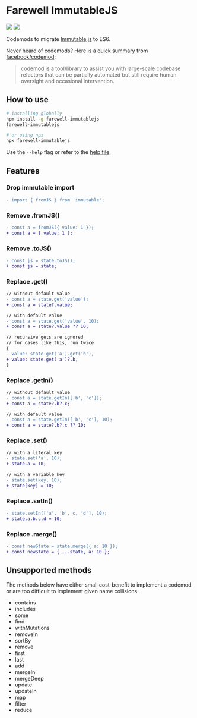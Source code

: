# Farewell ImmutableJS

![](https://github.com/raphaelbs/farewell-immutablejs/workflows/Node.js%20CI/badge.svg)
![](https://github.com/raphaelbs/farewell-immutablejs/workflows/Node.js%20Package/badge.svg)

Codemods to migrate [Immutable.js](https://github.com/immutable-js/immutable-js) to ES6.

Never heard of codemods? Here is a quick summary from [facebook/codemod](https://github.com/facebook/codemod):

> codemod is a tool/library to assist you with large-scale codebase refactors that can be partially automated but still require human oversight and occasional intervention.

## How to use

```bash
# installing globally
npm install -g farewell-immutablejs
farewell-immutablejs

# or using npx
npx farewell-immutablejs
```

Use the `--help` flag or refer to the [help file](./src/bin/help.txt).

## Features

### Drop immutable import

```diff
- import { fromJS } from 'immutable';
```

### Remove .fromJS()

```diff
- const a = fromJS({ value: 1 });
+ const a = { value: 1 };
```

### Remove .toJS()

```diff
- const js = state.toJS();
+ const js = state;
```

### Replace .get()

```diff
// without default value
- const a = state.get('value');
+ const a = state?.value;

// with default value
- const a = state.get('value', 10);
+ const a = state?.value ?? 10;

// recursive gets are ignored
// for cases like this, run twice
{
- value: state.get('a').get('b'),
+ value: state.get('a')?.b,
}
```

### Replace .getIn()

```diff
// without default value
- const a = state.getIn(['b', 'c']);
+ const a = state?.b?.c;

// with default value
- const a = state.getIn(['b', 'c'], 10);
+ const a = state?.b?.c ?? 10;
```

### Replace .set()

```diff
// with a literal key
- state.set('a', 10);
+ state.a = 10;
```

```diff
// with a variable key
- state.set(key, 10);
+ state[key] = 10;
```

### Replace .setIn()

```diff
- state.setIn(['a', 'b', c, 'd'], 10);
+ state.a.b.c.d = 10;
```

### Replace .merge()

```diff
- const newState = state.merge({ a: 10 });
+ const newState = { ...state, a: 10 };
```

## Unsupported methods

The methods below have either small cost-benefit to implement a codemod or are too difficult to implement given name collisions.

- contains
- includes
- some
- find
- withMutations
- removeIn
- sortBy
- remove
- first
- last
- add
- mergeIn
- mergeDeep
- update
- updateIn
- map
- filter
- reduce
